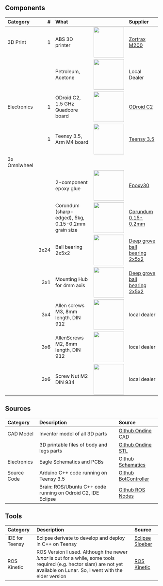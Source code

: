 ## Components


|Category           |  #| What                                               |              | Supplier        |
|:------------------|--:|:---------------------------------------------------|:-------------|:----------------|
|3D Print           | 1 | ABS 3D printer                                     | <img width="100" src="https://store.zortrax.com/image/cache/catalog/new_carousel/M200_FI_U_02_C50_04-489x489.png"/> | [Zortrax M200](https://store.zortrax.com/M200) |
|                   |   | Petroleum, Acetone                                 | <img width="100" src="https://upload.wikimedia.org/wikipedia/commons/thumb/1/19/Acetone-structural.png/255px-Acetone-structural.png"/> | Local Dealer    | 																																			        |
|Electronics        | 1 | ODroid C2, 1.5 GHz Quadcore board                  | <img width="100" src="http://www.hardkernel.com/main/_Files/prdt/2016/201602/ODROID-C2.png"/>                       |  [ODroid C2](http://www.hardkernel.com/main/products/prdt_info.php?g_code=G145457216438) |
|                   | 1 | Teensy 3.5, Arm M4 board                           | <img width="100" src="https://www.pjrc.com/store/teensy35.jpg"/>                                                    | [Teensy 3.5](https://www.pjrc.com/store/teensy35.html ) |
|3x Omniwheel       |  |                                                     |             |                  |
|                   |  | 2-component epoxy glue                    			 | <img width="100" src="https://images-na.ssl-images-amazon.com/images/I/41NpN3-Fl-L.jpg"/> | [Epoxy30](https://www.amazon.de/Minuten-Epoxy-Kleber-Transparent-100/dp/B00MKAW3DA/ref=sr_1_1?ie=UTF8&qid=1534629955&sr=8-1&keywords=epoxy+30) |
|                   |  |Corundum (sharp-edged), 5kg, 0.15-0.2mm grain size   |  <img width="100" src="https://upload.wikimedia.org/wikipedia/commons/thumb/6/63/Corundum-215245.jpg/600px-Corundum-215245.jpg"/> |[Corundum 0.15-0.2mm](https://www.ebay.de/itm/Strahlmittel-Glasperlen-Korund-Schlacke-Granatsand-Strahlgut-Sandstrahlen/172177067505?ssPageName=STRK%3AMEBIDX%3AIT&var=471011289734&_trksid=p2060353.m2749.l2649) | 
|                   |3x24|Ball bearing 2x5x2                                   | <img width="100" src="https://www.kugellager-express.de/media/image/product/6134/md/miniatur-kugellager-zoll-inch-r188-w3-175-offen-6-35x12-7x3-175-mm.jpg"/> | [Deep grove ball bearing 2x5x2](https://www.kugellager-express.de/miniatur-kugellager-682-zz-2x5x2-3-mm) |
|                   |3x1| Mounting Hub for 4mm axis                            | <img width="100" src="https://a.pololu-files.com/picture/0J1106.600x480.jpg?11d07bed4679844014f660800dd55548"/> | [Deep grove ball bearing 2x5x2](https://www.pololu.com/product/1997) |
|                   |3x4| Allen screws M3, 8mm length, DIN 912                 | <img width="100" src="https://upload.wikimedia.org/wikipedia/commons/thumb/0/07/Inbus-Schraube.jpg/440px-Inbus-Schraube.jpg"/> | local dealer |
|                   |3x6| AllenScrews M2, 8mm length, DIN 912                 | <img width="100" src="https://upload.wikimedia.org/wikipedia/commons/thumb/0/07/Inbus-Schraube.jpg/440px-Inbus-Schraube.jpg"/> | local dealer |
|                   |3x6| Screw Nut M2 DIN 934                                | <img width="100" src="https://encrypted-tbn0.gstatic.com/images?q=tbn:ANd9GcSp9dF9gi3EpbgLt_nPm75ovYIl1Juc83buPc0nQd0NHlBL4CLy"/> | local dealer |



## Sources

|Category              |  Description                                                        | Source     |
|:---------------------|:--------------------------------------------------------------------|:-----------|
|CAD Model             | Inventor model of all 3D parts                                      | [Github Ondine CAD](https://github.com/jochenalt/ondine/tree/master/CADInventor) |
|                      | 3D printable files of body and legs parts                           | [Github Ondine STL](https://github.com/jochenalt/ondine/tree/master/cad/stl) |
|Electronics           | Eagle Schematics and PCBs                                           | [Github Schematics](https://github.com/jochenalt/ondine/tree/master/schematics) |
|Source Code           | Arduino C++ code running on Teensy 3.5                              | [Github BotController](https://github.com/jochenalt/ondine/tree/master/code/) |
|                      | Brain: ROS/Ubuntu C++ code running on Odroid C2, IDE Eclipse        | [Github ROS Nodes](https://github.com/jochenalt/ondine/tree/master/ros/src) |


## Tools
|Category              |  Description                                                        | Source     |
|:---------------------|:--------------------------------------------------------------------|:-----------|
|IDE for Teensy        | Eclipse derivate to develop and deploy in C++ on Teensy             |  [Eclipse Sloeber](http://eclipse.baeyens.it)                                      |
|ROS Kinetic           | ROS Version I used. Although the newer *lunar* is out for a while, some tools required (e.g. hector slam) are not yet available on Lunar. So, I went with the elder version |  [ROS Kinetic](http://wiki.ros.org/kinetic) |


